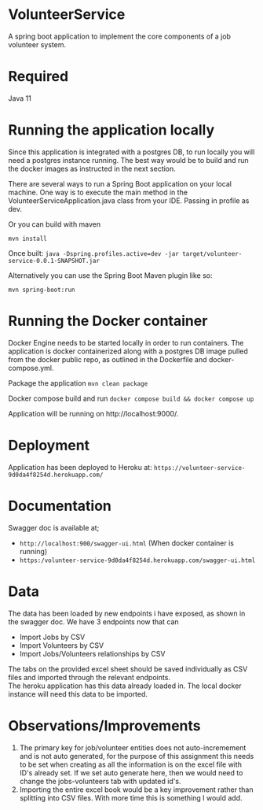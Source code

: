 # VolunteerService

A spring boot application to implement the core components of a job volunteer system.

# Required

Java 11

# Running the application locally

Since this application is integrated with a postgres DB, to run locally you will need a postgres instance running. The
best way would be to build and run the docker images as instructed in the next section.

There are several ways to run a Spring Boot application on your local machine. One way is to execute the main method in
the VolunteerServiceApplication.java class from your IDE. Passing in profile as dev.

Or you can build with maven

```mvn install```

Once built:
```java -Dspring.profiles.active=dev -jar target/volunteer-service-0.0.1-SNAPSHOT.jar```

Alternatively you can use the Spring Boot Maven plugin like so:

```mvn spring-boot:run```

# Running the Docker container
Docker Engine needs to be started locally in order to run containers.
The application is docker containerized along with a postgres DB image pulled from the docker public repo, as outlined
in the Dockerfile and docker-compose.yml.

Package the application
```mvn clean package```

Docker compose build and run
```docker compose build && docker compose up```

Application will be running on http://localhost:9000/.

# Deployment

Application has been deployed to Heroku at:
```https://volunteer-service-9d0da4f8254d.herokuapp.com/```

# Documentation

Swagger doc is available at;</br>

- ```http://localhost:900/swagger-ui.html``` (When docker container is running) </br>
- ```https:/volunteer-service-9d0da4f8254d.herokuapp.com/swagger-ui.html```

# Data

The data has been loaded by new endpoints i have exposed, as shown in the swagger doc. We have 3 endpoints now that can

- Import Jobs by CSV
- Import Volunteers by CSV
- Import Jobs/Volunteers relationships by CSV

The tabs on the provided excel sheet should be saved individually as CSV files and imported through the relevant
endpoints.</br>
The heroku application has this data already loaded in. The local docker instance will need this data to be imported.

# Observations/Improvements
1) The primary key for job/volunteer entities does not auto-incremement and is not auto generated, for the purpose of this assignment this needs to be set when creating as all the information is on the excel file with ID's already set. If we set auto generate here, then we would need to change the jobs-volunteers tab with updated id's.
2) Importing the entire excel book would be a key improvement rather than splitting into CSV files. With more time this is something I would add.


